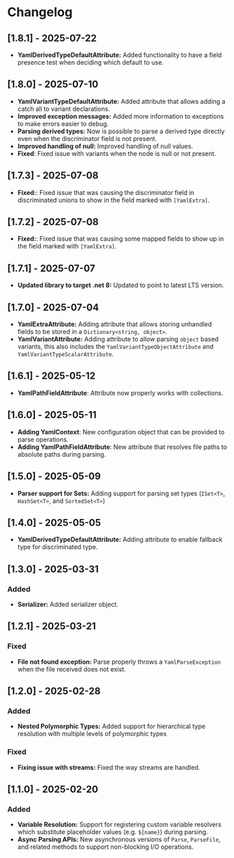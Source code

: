 # Changelog

## [1.8.1] - 2025-07-22

- **YamlDerivedTypeDefaultAttribute:** Added functionality to have a field presence test when deciding which default to use.

## [1.8.0] - 2025-07-10

- **YamlVariantTypeDefaultAttribute:** Added attribute that allows adding a catch all to variant declarations.
- **Improved exception messages:** Added more information to exceptions to make errors easier to debug.
- **Parsing derived types:** Now is possible to parse a derived type directly even when the discriminator field is not present.
- **Improved handling of null:** Improved handling of null values.
- **Fixed**: Fixed issue with variants when the node is null or not present.


## [1.7.3] - 2025-07-08

- **Fixed:**: Fixed issue that was causing the discriminator field in discriminated unions to show in the field marked with `[YamlExtra]`.

## [1.7.2] - 2025-07-08

- **Fixed:**: Fixed issue that was causing some mapped fields to show up in the field marked with `[YamlExtra]`.

## [1.7.1] - 2025-07-07

- **Updated library to target .net 8:** Updated to point to latest LTS version.

## [1.7.0] - 2025-07-04

- **YamlExtraAttribute:** Adding attribute that allows storing unhandled fields to be stored in a `Dictionary<string, object>`.
- **YamlVariantAttribute:** Adding attribute to allow parsing `object` based variants, this also includes the `YamlVariantTypeObjectAttribute` and `YamlVariantTypeScalarAttribute`.

## [1.6.1] - 2025-05-12
- **YamlPathFieldAttribute**: Attribute now properly works with collections.

## [1.6.0] - 2025-05-11

- **Adding YamlContext**: New configuration object that can be provided to parse operations.
- **Adding YamlPathFieldAttribute**: New attribute that resolves file paths to absolute paths during parsing.

## [1.5.0] - 2025-05-09

- **Parser support for Sets:** Adding support for parsing set types (`ISet<T>`, `HashSet<T>`, and `SortedSet<T>`)

## [1.4.0] - 2025-05-05

- **YamlDerivedTypeDefaultAttribute:** Adding attribute to enable fallback type for discriminated type.

## [1.3.0] - 2025-03-31

### Added

- **Serializer:** Added serializer object.

## [1.2.1] - 2025-03-21

### Fixed

- **File not found exception:** Parse properly throws a `YamlParseException` when the file received does not exist.

## [1.2.0] - 2025-02-28

### Added

- **Nested Polymorphic Types:** Added support for hierarchical type resolution with multiple levels of polymorphic types

### Fixed

- **Fixing issue with streams:** Fixed the way streams are handled.

## [1.1.0] - 2025-02-20

### Added
- **Variable Resolution:** Support for registering custom variable resolvers which substitute placeholder values (e.g. `${name}`) during parsing.
- **Async Parsing APIs:** New asynchronous versions of `Parse`, `ParseFile`, and related methods to support non-blocking I/O operations.
